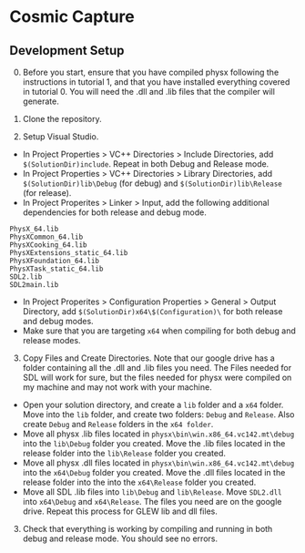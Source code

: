 # Cosmic Capture

## Development Setup
0. Before you start, ensure that you have compiled physx following the instructions in tutorial 1, and that you have installed everything covered in tutorial 0. You will need the .dll and .lib files that the compiler will generate.

1. Clone the repository.

2. Setup Visual Studio.
- In Project Properties > VC++ Directories > Include Directories, add `$(SolutionDir)include`. Repeat in both Debug and Release mode.
- In Project Properties > VC++ Directories > Library Directories, add `$(SolutionDir)lib\Debug` (for debug) and `$(SolutionDir)lib\Release` (for release).
- In Project Properites > Linker > Input, add the following additional dependencies for both release and debug mode.
```
PhysX_64.lib
PhysXCommon_64.lib
PhysXCooking_64.lib
PhysXExtensions_static_64.lib
PhysXFoundation_64.lib
PhysXTask_static_64.lib
SDL2.lib
SDL2main.lib
```
- In Project Properites > Configuration Properties > General > Output Directory, add `$(SolutionDir)x64\$(Configuration)\` for both release and debug modes.
- Make sure that you are targeting `x64` when compiling for both debug and release modes.

3. Copy Files and Create Directories. Note that our google drive has a folder containing all the .dll and .lib files you need. The Files needed for SDL will work for sure, but the files needed for physx were compiled on my machine and may not work with your machine.
- Open your solution directory, and create a `lib` folder and a `x64` folder. Move into the `lib` folder, and create two folders: `Debug` and `Release`. Also create `Debug` and `Release` folders in the `x64 folder`.
- Move all physx .lib files located in `physx\bin\win.x86_64.vc142.mt\debug` into the `lib\Debug` folder you created. Move the .lib files located in the release folder into the `lib\Release` folder you created.
- Move all physx .dll files located in `physx\bin\win.x86_64.vc142.mt\debug` into the `x64\Debug` folder you created. Move the .dll files located in the release folder into the into the `x64\Release` folder you created.
- Move all SDL .lib files into `lib\Debug` and `lib\Release`. Move `SDL2.dll` into `x64\Debug` and `x64\Release`. The files you need are on the google drive. Repeat this process for GLEW lib and dll files.

3. Check that everything is working by compiling and running in both debug and release mode. You should see no errors.
